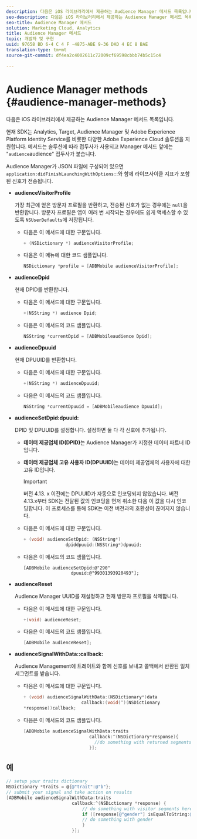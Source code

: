 ```yaml
---
description: 다음은 iOS 라이브러리에서 제공하는 Audience Manager 메서드 목록입니다.
seo-description: 다음은 iOS 라이브러리에서 제공하는 Audience Manager 메서드 목록입니다.
seo-title: Audience Manager 메서드
solution: Marketing Cloud, Analytics
title: Audience Manager 메서드
topic: 개발자 및 구현
uuid: 97658 BD 6-4 C 4 F -4875-ABE 9-36 DAD 4 EC 8 BAE
translation-type: tm+mt
source-git-commit: df4ea2c4002611c72009cf69598cbbb74b5c15c4

---
```



# Audience Manager methods {#audience-manager-methods}

다음은 iOS 라이브러리에서 제공하는 Audience Manager 메서드 목록입니다.

현재 SDK는 Analytics, Target, Audience Manager 및 Adobe Experience Platform Identity Service를 비롯한 다양한 Adobe Experience Cloud 솔루션을 지원합니다. 메서드는 솔루션에 따라 접두사가 사용되고 Manager 메서드 앞에는 "`audience`audience" 접두사가 붙습니다.

Audience Manager가 JSON 파일에 구성되어 있으면 `application:didFinishLaunchingWithOptions:`:와 함께 라이프사이클 지표가 포함된 신호가 전송됩니다.

* **audienceVisitorProfile**

   가장 최근에 얻은 방문자 프로필을 반환하고, 전송된 신호가 없는 경우에는 `null`을 반환합니다. 방문자 프로필은 앱이 여러 번 시작되는 경우에도 쉽게 액세스할 수 있도록 `NSUserDefaults`에 저장됩니다.

   * 다음은 이 메서드에 대한 구문입니다.

      ```objective-c
      + (NSDictionary *) audienceVisitorProfile;
      ```

   * 다음은 이 메뉴에 대한 코드 샘플입니다.

      ```objective-c
      NSDictionary *profile = [ADBMobile audienceVisitorProfile]; 
      ```

* **audienceDpid**

   현재 DPID를 반환합니다.

   * 다음은 이 메서드에 대한 구문입니다.

      ```objective-c
      +(NSString *) audience Dpid;
      ```

   * 다음은 이 메서드의 코드 샘플입니다.

      ```objective-c
      NSString *currentDpid = [ADBMobileaudience Dpid]; 
      ```

* **audienceDpuuid**

   현재 DPUUID를 반환합니다.

   * 다음은 이 메서드에 대한 구문입니다.

      ```objective-c
      +(NSString *) audienceDpuuid;
      ```

   * 다음은 이 메서드의 코드 샘플입니다.

      ```objective-c
      NSString *currentDpuuid = [ADBMobileaudience Dpuuid]; 
      ```

* **audienceSetDpid:&#x200B;dpuuid:**

   DPID 및 DPUUID를 설정합니다. 설정하면 둘 다 각 신호에 추가됩니다.

   * **데이터 제공업체 ID(DPID)**&#x200B;는 Audience Manager가 지정한 데이터 파트너 ID입니다.
   * **데이터 제공업체 고유 사용자 ID(DPUUID)**&#x200B;는 데이터 제공업체의 사용자에 대한 고유 ID입니다.

      >[!IMPORTANT]
      >
      >버전 4.13. x 이전에는 DPUUID가 자동으로 인코딩되지 않았습니다. 버전 4.13.x부터 SDK는 전달된 값의 인코딩을 먼저 취소한 다음 이 값을 다시 인코딩합니다. 이 프로세스를 통해 SDK는 이전 버전과의 호환성이 끊어지지 않습니다.

   * 다음은 이 메서드에 대한 구문입니다.

      ```objective-c
      + (void) audienceSetDpid: (NSString*)   
                      dpiddpuuid:(NSString*)dpuuid;
      ```

   * 다음은 이 메서드의 코드 샘플입니다.

      ```objective-
      [ADBMobile audienceSetDpid:@"290"
                        dpuuid:@"99301393920493"];
      ```

* **audienceReset**

   Audience Manager UUID를 재설정하고 현재 방문자 프로필을 삭제합니다.

   * 다음은 이 메서드에 대한 구문입니다.

      ```objective-c
      +(void) audienceReset;
      ```

   * 다음은 이 메서드의 코드 샘플입니다.

      ```objective-c
      [ADBMobile audienceReset]; 
      ```

* **audienceSignalWithData::&#x200B;callback:**

   Audience Management에 트레이트와 함께 신호를 보내고 콜백에서 반환된 일치 세그먼트를 받습니다.

   * 다음은 이 메서드에 대한 구문입니다.

      ```objective-c
      + (void) audienceSignalWithData:(NSDictionary*)data
                            callback:(void(^)(NSDictionary
      *response))callback; 
      ```

   * 다음은 이 메서드의 코드 샘플입니다.

      ```objective-c
      [ADBMobile audienceSignalWithData:traits
                               callback:^(NSDictionary*response){
                                 //do something with returned segments
                               }];
      ```

## 예

```objective-c
// setup your traits dictionary 
NSDictionary *traits = @{@"trait":@"b"}; 
// submit your signal and take action on results 
[ADBMobile audienceSignalWithData:traits  
                         callback:^(NSDictionary *response) { 
                             // do something with visitor segments here 
                             if ([response[@"gender"] isEqualToString:@"male"]) { 
                             // do something with gender  
                             } 
                         }];
```
